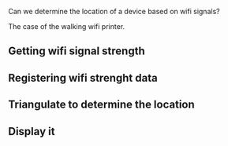 Can we determine the location of a device based on wifi signals?

The case of the walking wifi printer.

## Getting wifi signal strength

## Registering wifi strenght data

## Triangulate to determine the location

## Display it
